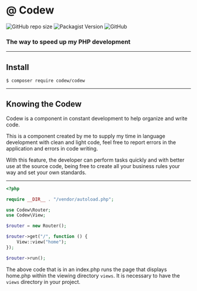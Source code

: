 # @ Codew

![GitHub repo size](https://img.shields.io/github/repo-size/ianpatricck/codew) ![Packagist Version](https://img.shields.io/packagist/v/codew/codew) ![GitHub](https://img.shields.io/github/license/ianpatricck/codew)

### The way to speed up my PHP development

---

## Install

```
$ composer require codew/codew
```

---

## Knowing the Codew

Codew is a component in constant development to help organize and write code.

This is a component created by me to supply my time in language development with clean and light code, feel free to report errors in the application and errors in code writing.

With this feature, the developer can perform tasks quickly and with better use at the source code, being free to create all your business rules your way and set your own standards. 

---

```php
<?php

require __DIR__ . "/vendor/autoload.php";

use Codew\Router;
use Codew\View;

$router = new Router();

$router->get("/", function () {
    View::view("home");
});

$router->run();
```

The above code that is in an index.php runs the page that displays home.php within the viewing directory ```views```. It is necessary to have the ```views``` directory in your project.
